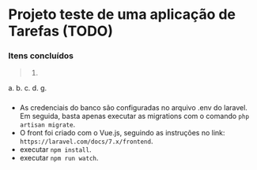 # Projeto teste de uma aplicação de Tarefas (TODO)

### Itens concluídos

> 1.
  a.
  b.
  c.
  d.
  g.

###
- As credenciais do banco são configuradas no arquivo .env do laravel. Em seguida, basta apenas executar as migrations com o comando `php artisan migrate`.
- O front foi criado com o Vue.js, seguindo as instruções no link: `https://laravel.com/docs/7.x/frontend`.
- executar `npm install`.
- executar `npm run watch`.
